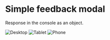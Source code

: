# Simple feedback modal

Response in the console as an object.


![Desktop](./Screenshots/Desktop.png)
![Tablet](./Screenshots/Tablet.png)
![Phone](./Screenshots/Mobile.png)